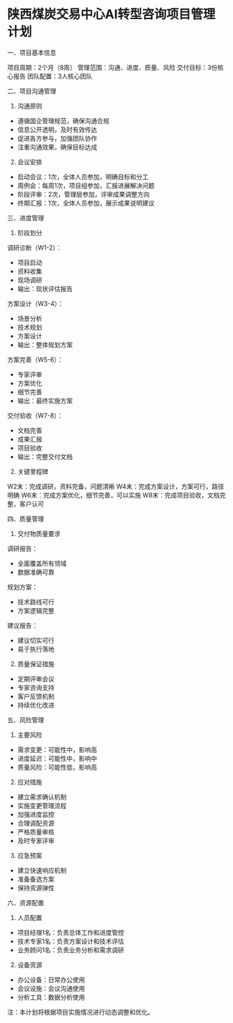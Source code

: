 # 陕西煤炭交易中心AI转型咨询项目管理计划

一、项目基本信息

项目周期：2个月（8周）
管理范围：沟通、进度、质量、风险
交付目标：3份核心报告
团队配置：3人核心团队

二、项目沟通管理

1. 沟通原则
- 遵循国企管理规范，确保沟通合规
- 信息公开透明，及时有效传达
- 促进各方参与，加强团队协作
- 注重沟通效果，确保目标达成

2. 会议安排
- 启动会议：1次，全体人员参加，明确目标和分工
- 周例会：每周1次，项目组参加，汇报进展解决问题
- 阶段评审：2次，管理层参加，评审成果调整方向
- 终期汇报：1次，全体人员参加，展示成果说明建议

三、进度管理

1. 阶段划分

调研诊断（W1-2）：
- 项目启动
- 资料收集
- 现场调研
- 输出：现状评估报告

方案设计（W3-4）：
- 场景分析
- 技术规划
- 方案设计
- 输出：整体规划方案

方案完善（W5-6）：
- 专家评审
- 方案优化
- 细节完善
- 输出：最终实施方案

交付验收（W7-8）：
- 文档完善
- 成果汇报
- 项目验收
- 输出：完整交付文档

2. 关键里程碑

W2末：完成调研，资料完备，问题清晰
W4末：完成方案设计，方案可行，路径明确
W6末：完成方案优化，细节完善，可以实施
W8末：完成项目验收，文档完整，客户认可

四、质量管理

1. 交付物质量要求

调研报告：
- 全面覆盖所有领域
- 数据准确可靠

规划方案：
- 技术路线可行
- 方案逻辑完整

建议报告：
- 建议切实可行
- 易于执行落地

2. 质量保证措施
- 定期评审会议
- 专家咨询支持
- 客户反馈机制
- 持续优化改进

五、风险管理

1. 主要风险
- 需求变更：可能性中，影响高
- 进度延迟：可能性中，影响中
- 质量风险：可能性低，影响高

2. 应对措施
- 建立需求确认机制
- 实施变更管理流程
- 加强进度监控
- 合理调配资源
- 严格质量审核
- 及时专家评审

3. 应急预案
- 建立快速响应机制
- 准备备选方案
- 保持资源弹性

六、资源配置

1. 人员配置
- 项目经理1名：负责总体工作和进度管控
- 技术专家1名：负责方案设计和技术评估
- 业务顾问1名：负责业务分析和需求调研

2. 设备资源
- 办公设备：日常办公使用
- 会议设施：会议沟通使用
- 分析工具：数据分析使用

注：本计划将根据项目实施情况进行动态调整和优化。 
